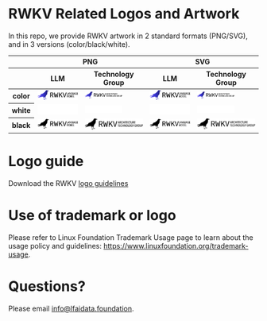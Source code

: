 # RWKV Related Logos and Artwork 
In this repo, we provide RWKV artwork in 2 standard formats (PNG/SVG), and in 3 versions (color/black/white). 

<table class="logos-table">
	<thead>
		<tr>
			<th></th>
			<th colspan="2">PNG</th>
			<th colspan="2">SVG</th>
		</tr>
		<tr>
			<th></th>
			<th>LLM</th>
			<th>Technology Group</th>
			<th>LLM</th>
			<th>Technology Group</th>
		</tr>
	</thead>	
    <tbody>
		<tr>
			<th>color</th>
			<td><a href="llm/color/rwkv_language_color.png" download><img src="llm/color/rwkv_language_color.png" width="200"></a></td>
			<td><a href="tech/color/rwkv_atg_color.png" download><img src="tech/color/rwkv_atg_color.png" width="75"></a></td>
			<td><a href="llm/color/rwkv_language_color.svg" download><img src="llm/color/rwkv_language_color.svg" width="200"></a></td>
			<td><a href="tech/color/rwkv_atg_color.svg" download><img src="tech/color/rwkv_atg_color.svg" width="75"></a></td>
		</tr>
		<tr>
			<th>white</th>
			<td><a href="llm/white/rwkv_language_white.png" download><img src="llm/white/rwkv_language_white.png" width="200"></a></td>
			<td><a href="tech/white/rwkv_atg_white.png" download><img src="tech/white/rwkv_atg_white.png" width="75"></a></td>
			<td><a href="llm/white/rwkv_language_white.svg" download><img src="llm/white/rwkv_language_white.svg" width="200"></a></td>
			<td><a href="tech/white/rwkv_atg_white.svg" download><img src="tech/white/rwkv_atg_white.svg" width="75"></a></td>
		</tr>
		<tr>
			<th>black</th>
			<td><a href="llm/black/rwkv_language_black.png" download><img src="llm/black/rwkv_language_black.png" width="200"></a></td>
					<td><a href="tech/black/rwkv_atg_black.png" download><img src="tech/black/rwkv_atg_black.png" width="200"></a></td>
	<td><a href="llm/black/rwkv_language_black.svg" download><img src="llm/black/rwkv_language_black.svg" width="200"></a></td>
		<td><a href="tech/black/rwkv_atg_black.svg" download><img src="tech/black/rwkv_atg_black.svg" width="200"></a></td>
		</tr>
	</tbody>	
</table>


# Logo guide
Download the RWKV [logo guidelines](rwkv_logo_guidelines.pdf)

# Use of trademark or logo 
Please refer to Linux Foundation Trademark Usage page to learn about the usage policy and guidelines: https://www.linuxfoundation.org/trademark-usage. 

# Questions? 
Please email info@lfaidata.foundation.
